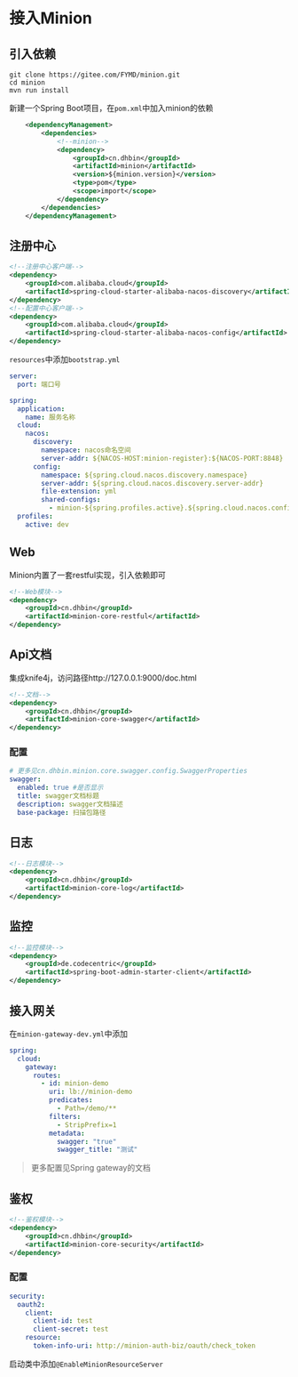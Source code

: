 # 接入Minion

## 引入依赖

```shell script
git clone https://gitee.com/FYMD/minion.git
cd minion
mvn run install 
```

新建一个Spring Boot项目，在`pom.xml`中加入minion的依赖


```xml
    <dependencyManagement>
        <dependencies>
            <!--minion-->
            <dependency>
                <groupId>cn.dhbin</groupId>
                <artifactId>minion</artifactId>
                <version>${minion.version}</version>
                <type>pom</type>
                <scope>import</scope>
            </dependency>
        </dependencies>
    </dependencyManagement>
```

## 注册中心

```xml
<!--注册中心客户端-->
<dependency>
    <groupId>com.alibaba.cloud</groupId>
    <artifactId>spring-cloud-starter-alibaba-nacos-discovery</artifactId>
</dependency>
<!--配置中心客户端-->
<dependency>
    <groupId>com.alibaba.cloud</groupId>
    <artifactId>spring-cloud-starter-alibaba-nacos-config</artifactId>
</dependency>
```

`resources`中添加`bootstrap.yml`

```yaml
server:
  port: 端口号

spring:
  application:
    name: 服务名称
  cloud:
    nacos:
      discovery:
        namespace: nacos命名空间
        server-addr: ${NACOS-HOST:minion-register}:${NACOS-PORT:8848}
      config:
        namespace: ${spring.cloud.nacos.discovery.namespace}
        server-addr: ${spring.cloud.nacos.discovery.server-addr}
        file-extension: yml
        shared-configs:
          - minion-${spring.profiles.active}.${spring.cloud.nacos.config.file-extension}
  profiles:
    active: dev
```

## Web

Minion内置了一套restful实现，引入依赖即可

```xml
<!--Web模块-->
<dependency>
    <groupId>cn.dhbin</groupId>
    <artifactId>minion-core-restful</artifactId>
</dependency>
```

## Api文档

集成knife4j，访问路径http://127.0.0.1:9000/doc.html

```xml
<!--文档-->
<dependency>
    <groupId>cn.dhbin</groupId>
    <artifactId>minion-core-swagger</artifactId>
</dependency>
```

### 配置

```yaml
# 更多见cn.dhbin.minion.core.swagger.config.SwaggerProperties
swagger:
  enabled: true #是否显示
  title: swagger文档标题
  description: swagger文档描述
  base-package: 扫描包路径
```

## 日志

```xml
<!--日志模块-->
<dependency>
    <groupId>cn.dhbin</groupId>
    <artifactId>minion-core-log</artifactId>
</dependency>
```

## 监控

```xml
<!--监控模块-->
<dependency>
    <groupId>de.codecentric</groupId>
    <artifactId>spring-boot-admin-starter-client</artifactId>
</dependency>
```

## 接入网关

在`minion-gateway-dev.yml`中添加

```yaml
spring:
  cloud:
    gateway:
      routes:
        - id: minion-demo
          uri: lb://minion-demo
          predicates:
            - Path=/demo/**
          filters:
            - StripPrefix=1
          metadata:
            swagger: "true"
            swagger_title: "测试"
```

> 更多配置见Spring gateway的文档

## 鉴权

```xml
<!--鉴权模块-->
<dependency>
    <groupId>cn.dhbin</groupId>
    <artifactId>minion-core-security</artifactId>
</dependency>
```

### 配置

```yaml
security:
  oauth2:
    client:
      client-id: test
      client-secret: test
    resource:
      token-info-uri: http://minion-auth-biz/oauth/check_token
```

启动类中添加`@EnableMinionResourceServer`
